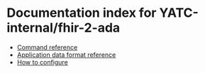 # Documentation index for YATC-internal/fhir-2-ada

* [Command reference](commands.md)
* [Application data format reference](data-format-reference.xml)
* [How to configure](howto.xml)


